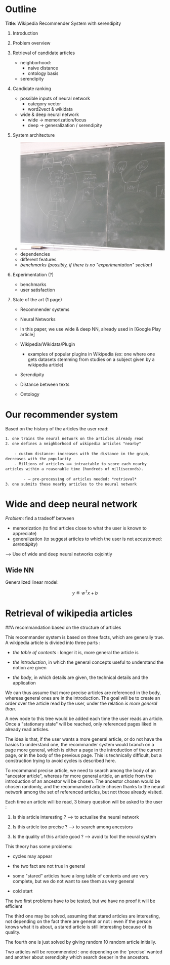# Outline

**Title**: Wikipedia Recommender System with serendipity

1. Introduction

2. Problem overview

3. Retrieval of candidate articles

    - neighborhood:
        - naive distance
        - ontology basis
    - serendipity

4. Candidate ranking

    - possible inputs of neural network
        - category vector
        - word2vect & wikidata
    - wide & deep neural network
        - wide -> memorization/focus
        - deep -> generalization / serendipity
5. System architecture
    - ![diagram](./diagram.jpg)
    - dependencies
    - different features
    - *benchmarks (possibly, if there is no "experimentation" section)*

6. Experimentation (?)

    - benchmarks
    - user satisfaction

7. State of the art (1 page)

    - Recommender systems
    - Neural Networks
    - In this paper, we use wide & deep NN, already used in [Google Play article]
    - Wikipedia/Wikidata/Plugin

        - examples of popular plugins in Wikipedia (ex: one where one gets datasets stemming from studies on a subject given by a wikipedia article)
    - Serendipity
    - Distance between texts
    - Ontology



# Our recommender system

Based on the history of the articles the user read:

    1. one trains the neural network on the articles already read
    2. one defines a neighborhood of wikipedia articles "nearby"

        - custom distance: increases with the distance in the graph, decreases with the popularity
        - Millions of articles ⟹ intractable to score each nearby articles within a reasonable time (hundreds of milliseconds).

            - ⟶ pre-processing of articles needed: *retrieval*
    3. one submits these nearby articles to the neural network


# Wide and deep neural network


*Problem*: find a tradeoff between

- memorization (to find articles close to what the user is known to appreciate)
- generalization (to suggest articles to which the user is not accustomed: *serendipity*)

⟶ Use of wide and deep neural networks cojointly

## Wide NN

Generalized linear model:

$$y ≝ w^T x + b$$


# Retrieval of wikipedia articles


##A recommandation based on the structure of articles

This recommander system is based on three facts, which are generally true. A wikipedia article is divided into three parts :

- *the table of contents* : longer it is, more general the article is

- *the introduction*, in which the general concepts useful to understand the notion are given

- *the body*, in which details are given, the technical details and the application


We can thus assume that more precise articles are referenced in the body, whereas general ones are in the introduction. The goal will be to create an order over the article read by the user, under the relation *is more general than*.

A new node to this tree would be added each time the user reads an article. Once a "stationary state" will be reached, only referenced pages liked in already read articles.

The idea is that, if the user wants a more general article, or do not have the basics to understand one, the recommander system would branch on a page more general, which is either a page in the introduction of the current page, or in the body of the previous page. This is technically difficult, but a construction trying to avoid cycles is described here.


To recommand precise article, we need to search among the body of an "ancestor article", whereas for more general article, an article from the introduction of an ancestor will be chosen. The ancestor chosen would be chosen randomly, and the recommanded article chosen thanks to the neural network among the set of referenced articles, but not those already visited.

Each time an article will be read, 3 binary question will be asked to the user :


1. Is this article interesting ? ⟶ to actualise the neural network

2. Is this article too precise ? ⟶ to search among ancestors

3. Is the quality of this article good ? ⟶ avoid to fool the neural system

This theory has some problems:

- cycles may appear

- the two fact are not true in general

- some "stared" articles have a long table of contents and are very complete, but we do not want to see them as very general

- cold start


The two first problems have to be tested, but we have no proof it will be efficient

The third one may be solved, assuming that stared articles are interesting, not depending on the fact there are general or not : even if the person knows what it is about, a stared article is still interesting because of its quality.

The fourth one is just solved by giving random 10 random article initially.

Two articles will be recommended : one depending on the 'precise' wanted and another about serendipity which search deeper in the ancestors.
